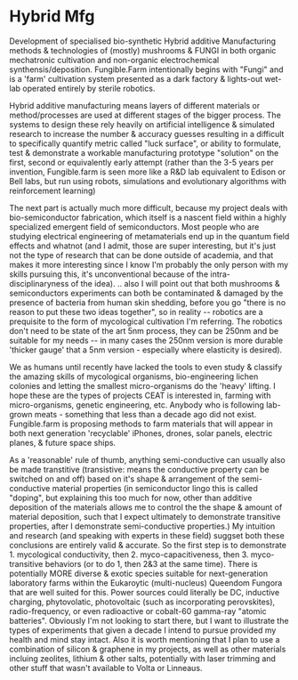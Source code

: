 # Hybrid Mfg


Development of specialised bio-synthetic Hybrid additive Manufacturing methods & technologies of (mostly) mushrooms & FUNGI in both organic mechatronic cultivation and non-organic electrochemical synthensis/deposition.   Fungible.Farm intentionally begins with "Fungi" and is a 'farm' cultivation system presented as a dark factory & lights-out wet-lab operated entirely by sterile robotics. 


Hybrid additive manufacturing means layers of different materials or method/processes are used at different stages of the bigger process.  The systems to design these rely heavily on artificial intelligence & simulated research to increase the number & accuracy guesses resulting in a difficult to specifically quantify metric called "luck surface", or ability to formulate, test & demonstrate a workable manufacturing prototype "solution" on the first, second or equivalently early attempt (rather than the 3-5 years per invention, Fungible.farm is seen more like a R&D lab equivalent to Edison or Bell labs, but run using robots, simulations and evolutionary algorithms with reinforcement learning)


The next part is actually much more difficult, because my project deals with bio-semiconductor fabrication, which itself is a nascent field within a highly specialized emergent field of semiconductors.  Most people who are studying electrical engineering of metamaterials end up in the quantum field effects and whatnot (and I admit, those are super interesting, but it's just not the type of research that can be done outside of academia,  and that makes it more interesting since I know I'm probably the only person with my skills pursuing this, it's unconventional because of the intra-disciplinaryness of the idea).  .. also I will point out that both mushrooms & semiconductors experiments can both be contaminated & damaged by the presence of bacteria from human skin shedding, before you go "there is no reason to put these two ideas together", so in reality -- robotics are a prequisite to the form of mycological cultivation I'm referring.  The robotics don't need to be state of the art 5nm process, they can be 250nm and be suitable for my needs -- in many cases the 250nm version is more durable 'thicker gauge' that a 5nm version - especially where elasticity is desired). 

We as humans until recently have lacked the tools to even study & classify the amazing skills of mycological organisms, bio-engineering lichen colonies and letting the smallest micro-organisms do the 'heavy' lifting.   I hope these are the types of projects CEAT is interested in, farming with micro-organisms, genetic engineering, etc.   Anybody who is following lab-grown meats - something that less than a decade ago did not exist. 
Fungible.farm is proposing methods to farm materials that will appear in both next generation 'recyclable' iPhones, drones, solar panels, electric planes, & future space ships. 
 


As a 'reasonable' rule of thumb, anything semi-conductive can usually also be made transtitive (transistive: means the conductive property can be switched on and off) based on it's shape & arrangement of the semi-conductive material properties (in semiconductor lingo this is called "doping", but explaining this too much for now, other than additive deposition of the materials allows me to control the the shape & amount of material deposition, such that I expect ultimately to demonstrate transitive properties, after I demonstrate semi-conductive properties.)   My intuition and research (and speaking with experts in these field) suggset both these conclusions are entirely valid & accurate.   So the first step is to demonstrate 1. mycological  conductivity, then 2. myco-capacitiveness, then 3. myco-transitive behaviors (or to do 1, then 2&3 at the same time).   There is potentially MORE diverse & exotic species suitable for next-generation laboratory farms within the Eukaroytic (multi-nucleus) Queendom Fungora that are well suited for this.   Power sources could literally be DC,  inductive charging, phytovolatic, photovoltaic (such as incorporating perovskites), radio-frequency, or even radioactive or cobalt-60 gamma-ray "atomic batteries".  Obviously I'm not looking to start there, but I want to illustrate the types of experiments that given a decade I intend to pursue provided my health and mind stay intact.   Also it is worth mentioning that I plan to use a combination of silicon & graphene in my projects, as well as other materials incluing zeolites, lithium & other salts, potentially with laser trimming and other stuff that wasn't available to Volta or Linneaus.  



